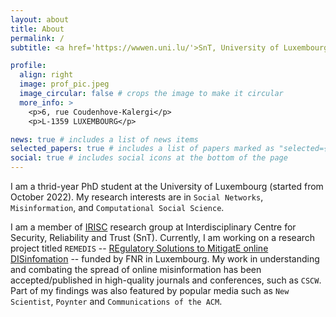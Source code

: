 ```yaml
---
layout: about
title: About
permalink: /
subtitle: <a href='https://wwwen.uni.lu/'>SnT, University of Luxembourg</a>. Luxembourg.

profile:
  align: right
  image: prof_pic.jpeg
  image_circular: false # crops the image to make it circular
  more_info: >
    <p>6, rue Coudenhove-Kalergi</p>
    <p>L-1359 LUXEMBOURG</p>

news: true # includes a list of news items
selected_papers: true # includes a list of papers marked as "selected={true}"
social: true # includes social icons at the bottom of the page
---
```


I am a thrid-year PhD student at the University of Luxembourg (started from October 2022). My research interests are in `Social Networks`, `Misinformation`, and `Computational Social Science`.

I am a member of [IRISC](https://www.uni.lu/snt-en/research-groups/IRiSC/) research group at Interdisciplinary Centre for Security, Reliability and Trust (SnT). Currently, I am working on a research project titled `REMEDIS` -- [REgulatory Solutions to MitigatE online DISinfomation](https://projectremedis.wordpress.com/) -- funded by FNR in Luxembourg. My work in understanding and combating the spread of online misinformation has been accepted/published in high-quality journals and conferences, such as `CSCW`. Part of my findings was also featured by popular media such as `New Scientist`, `Poynter` and `Communications of the ACM`.

